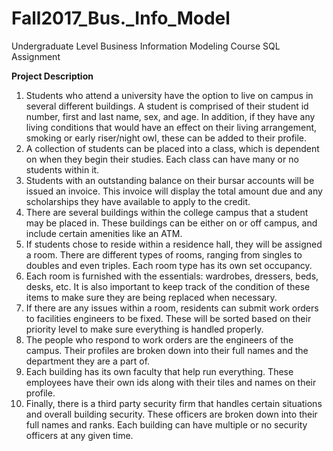 # Fall2017_Bus._Info_Model
  Undergraduate Level Business Information Modeling Course SQL Assignment 

**Project Description**
1.	Students who attend a university have the option to live on campus in several different buildings. A student is comprised of their student id number, first and last name, sex, and age. In addition, if they have any living conditions that would have an effect on their living arrangement, smoking or early riser/night owl, these can be added to their profile.
2.	A collection of students can be placed into a class, which is dependent on when they begin their studies. Each class can have many or no students within it.
3.	Students with an outstanding balance on their bursar accounts will be issued an invoice. This invoice will display the total amount due and any scholarships they have available to apply to the credit.
4.	There are several buildings within the college campus that a student may be placed in. These buildings can be either on or off campus, and include certain amenities like an ATM.
5.	If students chose to reside within a residence hall, they will be assigned a room. There are different types of rooms, ranging from singles to doubles and even triples. Each room type has its own set occupancy.
6.	Each room is furnished with the essentials: wardrobes, dressers, beds, desks, etc. It is also important to keep track of the condition of these items to make sure they are being replaced when necessary.
7.	If there are any issues within a room, residents can submit work orders to facilities engineers to be fixed. These will be sorted based on their priority level to make sure everything is handled properly.
8.	The people who respond to work orders are the engineers of the campus. Their profiles are broken down into their full names and the department they are a part of.
9.	Each building has its own faculty that help run everything. These employees have their own ids along with their tiles and names on their profile.
10.	Finally, there is a third party security firm that handles certain situations and overall building security. These officers are broken down into their full names and ranks. Each building can have multiple or no security officers at any given time.
